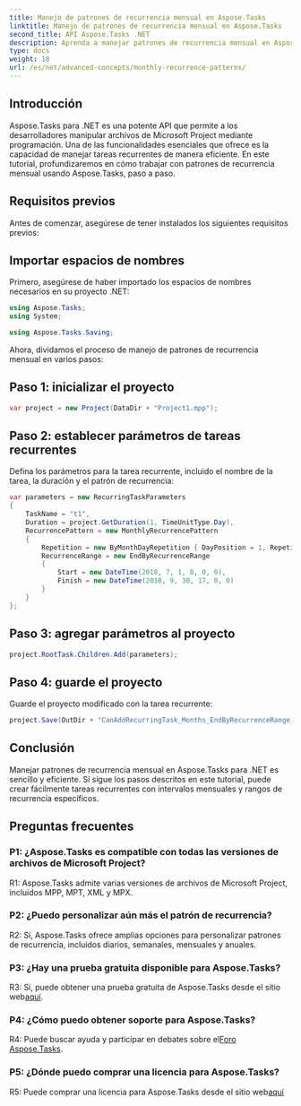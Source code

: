 ```yaml
---
title: Manejo de patrones de recurrencia mensual en Aspose.Tasks
linktitle: Manejo de patrones de recurrencia mensual en Aspose.Tasks
second_title: API Aspose.Tasks .NET
description: Aprenda a manejar patrones de recurrencia mensual en Aspose.Tasks para .NET con este tutorial paso a paso.
type: docs
weight: 18
url: /es/net/advanced-concepts/monthly-recurrence-patterns/
---
```

## Introducción

Aspose.Tasks para .NET es una potente API que permite a los desarrolladores manipular archivos de Microsoft Project mediante programación. Una de las funcionalidades esenciales que ofrece es la capacidad de manejar tareas recurrentes de manera eficiente. En este tutorial, profundizaremos en cómo trabajar con patrones de recurrencia mensual usando Aspose.Tasks, paso a paso.

## Requisitos previos

Antes de comenzar, asegúrese de tener instalados los siguientes requisitos previos:

## Importar espacios de nombres

Primero, asegúrese de haber importado los espacios de nombres necesarios en su proyecto .NET:

```csharp
using Aspose.Tasks;
using System;

using Aspose.Tasks.Saving;
```

Ahora, dividamos el proceso de manejo de patrones de recurrencia mensual en varios pasos:

## Paso 1: inicializar el proyecto

```csharp
var project = new Project(DataDir + "Project1.mpp");
```

## Paso 2: establecer parámetros de tareas recurrentes

Defina los parámetros para la tarea recurrente, incluido el nombre de la tarea, la duración y el patrón de recurrencia:

```csharp
var parameters = new RecurringTaskParameters
{
    TaskName = "t1",
    Duration = project.GetDuration(1, TimeUnitType.Day),
    RecurrencePattern = new MonthlyRecurrencePattern
    {
        Repetition = new ByMonthDayRepetition { DayPosition = 1, RepetitionInterval = 2 },
        RecurrenceRange = new EndByRecurrenceRange
        {
            Start = new DateTime(2018, 7, 1, 8, 0, 0),
            Finish = new DateTime(2018, 9, 30, 17, 0, 0)
        }
    }
};
```

## Paso 3: agregar parámetros al proyecto

```csharp
project.RootTask.Children.Add(parameters);
```

## Paso 4: guarde el proyecto

Guarde el proyecto modificado con la tarea recurrente:

```csharp
project.Save(OutDir + "CanAddRecurringTask_Months_EndByRecurrenceRange_Test_out.mpp", SaveFileFormat.Mpp);
```

## Conclusión

Manejar patrones de recurrencia mensual en Aspose.Tasks para .NET es sencillo y eficiente. Si sigue los pasos descritos en este tutorial, puede crear fácilmente tareas recurrentes con intervalos mensuales y rangos de recurrencia específicos.

## Preguntas frecuentes

### P1: ¿Aspose.Tasks es compatible con todas las versiones de archivos de Microsoft Project?

R1: Aspose.Tasks admite varias versiones de archivos de Microsoft Project, incluidos MPP, MPT, XML y MPX.

### P2: ¿Puedo personalizar aún más el patrón de recurrencia?

R2: Sí, Aspose.Tasks ofrece amplias opciones para personalizar patrones de recurrencia, incluidos diarios, semanales, mensuales y anuales.

### P3: ¿Hay una prueba gratuita disponible para Aspose.Tasks?

 R3: Sí, puede obtener una prueba gratuita de Aspose.Tasks desde el sitio web[aquí](https://releases.aspose.com/).

### P4: ¿Cómo puedo obtener soporte para Aspose.Tasks?

 R4: Puede buscar ayuda y participar en debates sobre el[Foro Aspose.Tasks](https://forum.aspose.com/c/tasks/15).

### P5: ¿Dónde puedo comprar una licencia para Aspose.Tasks?

 R5: Puede comprar una licencia para Aspose.Tasks desde el sitio web[aquí](https://purchase.aspose.com/buy)